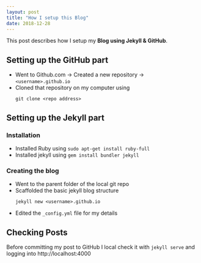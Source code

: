 ```yaml
---
layout: post
title: "How I setup this Blog"
date: 2018-12-28
---
```

This post describes how I setup my **Blog using Jekyll & GitHub**.

## Setting up the GitHub part
- Went to Github.com &rarr; Created a new repository &rarr; `<username>.github.io`
- Cloned that repository on my computer using 
    ```
    git clone <repo address>
    ```

## Setting up the Jekyll part
### Installation
- Installed Ruby using ```sudo apt-get install ruby-full```
- Installed jekyll using ```gem install bundler jekyll```

### Creating the blog
- Went to the parent folder of the local git repo
- Scaffolded the basic jekyll blog structure
    ```
    jekyll new <username>.github.io
    ```
- Edited the `_config.yml` file for my details

## Checking Posts
Before committing my post to GitHub I local check it with `jekyll serve` and logging into http://localhost:4000
